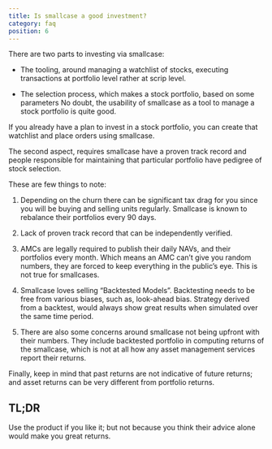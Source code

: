 ```yaml
---
title: Is smallcase a good investment?
category: faq
position: 6
---
```


There are two parts to investing via smallcase:

* The tooling, around managing a watchlist of stocks, executing transactions at portfolio level rather at scrip level.

* The selection process, which makes a stock portfolio, based on some parameters
No doubt, the usability of smallcase as a tool to manage a stock portfolio is quite good.

If you already have a plan to invest in a stock portfolio, you can create that watchlist and place orders using smallcase.

The second aspect, requires smallcase have a proven track record and people responsible for maintaining that particular portfolio have pedigree of stock selection.

These are few things to note:

1. Depending on the churn there can be significant tax drag for you since you will be buying and selling units regularly. Smallcase is known to rebalance their portfolios every 90 days.

2. Lack of proven track record that can be independently verified.

3. AMCs are legally required to publish their daily NAVs, and their portfolios every month. Which means an AMC can’t give you random numbers, they are forced to keep everything in the public’s eye. This is not true for smallcases.

4. Smallcase loves selling “Backtested Models”. 
Backtesting needs to be free from various biases, such as, look-ahead bias. Strategy derived from a backtest, would always show great results when simulated over the same time period.

5. There are also some concerns around smallcase not being upfront with their numbers. They include backtested portfolio in computing returns of the smallcase, which is not at all how any asset management services report their returns.

Finally, keep in mind that past returns are not indicative of future returns; and asset returns can be very different from portfolio returns.

## TL;DR 
Use the product if you like it; but not because you think their advice alone would make you great returns.